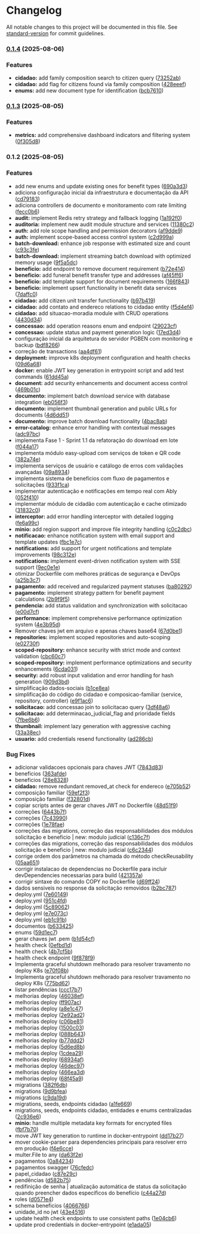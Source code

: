 # Changelog

All notable changes to this project will be documented in this file. See [standard-version](https://github.com/conventional-changelog/standard-version) for commit guidelines.

### [0.1.4](https://github.com/kemosoft-team/pgben-server/compare/v0.1.3...v0.1.4) (2025-08-06)


### Features

* **cidadao:** add family composition search to citizen query ([73252ab](https://github.com/kemosoft-team/pgben-server/commit/73252ab3cc4d7fb9f918ae815e2005c054895bc9))
* **cidadao:** add flag for citizens found via family composition ([428eeef](https://github.com/kemosoft-team/pgben-server/commit/428eeefc67595763f860c3ce0205da5e0ba9539d))
* **enums:** add new document type for identification ([bcb7610](https://github.com/kemosoft-team/pgben-server/commit/bcb76105760c46dde64dad0b61b40f5e4f9dd6e1))

### [0.1.3](https://github.com/kemosoft-team/pgben-server/compare/v0.1.2...v0.1.3) (2025-08-05)


### Features

* **metrics:** add comprehensive dashboard indicators and filtering system ([0f305d8](https://github.com/kemosoft-team/pgben-server/commit/0f305d8d771d7e6ec3dca50ffa3c0fa498a39101))

### 0.1.2 (2025-08-05)


### Features

* add new enums and update existing ones for benefit types ([690a3d3](https://github.com/kemosoft-team/pgben-server/commit/690a3d311903a268a06edd739c04499685cb51bf))
* adiciona configuração inicial da infraestrutura e documentação da API ([cd79183](https://github.com/kemosoft-team/pgben-server/commit/cd7918381272770a032b2a0f930562f37bd0e861))
* adiciona controllers de documento e monitoramento com rate limiting ([fecc0b6](https://github.com/kemosoft-team/pgben-server/commit/fecc0b6ccdeac37bf9f3d1e03d06c8ea475bbdcb))
* **audit:** implement Redis retry strategy and fallback logging ([1a192f0](https://github.com/kemosoft-team/pgben-server/commit/1a192f093caccc5c42e1ee55b10093b7b4b96aca))
* **auditoria:** implement new audit module structure and services ([11380c2](https://github.com/kemosoft-team/pgben-server/commit/11380c2655797c2e19c720e765b49c348e37f49a))
* **auth:** add role scope handling and permission decorators ([af9dde9](https://github.com/kemosoft-team/pgben-server/commit/af9dde96fc046ee033f1cc3c86116a6ba560ec45))
* **auth:** implement scope-based access control system ([c2d999a](https://github.com/kemosoft-team/pgben-server/commit/c2d999af0416b94fe5acf1c7b0002973ffce9c7c))
* **batch-download:** enhance job response with estimated size and count ([c93c3fe](https://github.com/kemosoft-team/pgben-server/commit/c93c3fefd8b629e53634c2a458d9cf3087c56c66))
* **batch-download:** implement streaming batch download with optimized memory usage ([9f5a5dc](https://github.com/kemosoft-team/pgben-server/commit/9f5a5dc22c904f969334810e51916b07c1d59797))
* **beneficio:** add endpoint to remove document requirement ([b72e414](https://github.com/kemosoft-team/pgben-server/commit/b72e414493d8957b5b97b6a22d3708398dd90de5))
* **beneficio:** add funeral benefit transfer type and addresses ([af45ff6](https://github.com/kemosoft-team/pgben-server/commit/af45ff619cff2ae3ffaa345cf2093a55e224db0a))
* **beneficio:** add template support for document requirements ([166f843](https://github.com/kemosoft-team/pgben-server/commit/166f843b3e81f5cacb84c7b1eb6c20b5bb5ac4ed))
* **beneficio:** implement upsert functionality in benefit data services ([7daffc0](https://github.com/kemosoft-team/pgben-server/commit/7daffc0078fe2ea6066648a3cf281cfef5497b6e))
* **cidadao:** add citizen unit transfer functionality ([b97b419](https://github.com/kemosoft-team/pgben-server/commit/b97b4195603a795c640adba68084b50aa0ab465b))
* **cidadao:** add contato and endereco relations to cidadao entity ([f5d4ef4](https://github.com/kemosoft-team/pgben-server/commit/f5d4ef4c1ea6914a65ab45c221e6cd15e780ca1a))
* **cidadao:** add situacao-moradia module with CRUD operations ([4430d34](https://github.com/kemosoft-team/pgben-server/commit/4430d34edca98a3b38ffa11ae74bca9ce1301059))
* **concessao:** add operation reasons enum and endpoint ([29023cf](https://github.com/kemosoft-team/pgben-server/commit/29023cf10be1f10057906212989bbca9a3ae531b))
* **concessao:** update status and payment generation logic ([17ed3d4](https://github.com/kemosoft-team/pgben-server/commit/17ed3d439ea7482869a5a132b09db777a4a854d0))
* configuração inicial da arquitetura do servidor PGBEN com monitoring e backup ([bdf8266](https://github.com/kemosoft-team/pgben-server/commit/bdf82664a8161e1f3f33501bd5e1e5718488b802))
* correção de transactions ([aa4df61](https://github.com/kemosoft-team/pgben-server/commit/aa4df612e9886bff7c0dbb673b3a1d3e8add9f8d))
* **deployment:** improve k8s deployment configuration and health checks ([09d6a68](https://github.com/kemosoft-team/pgben-server/commit/09d6a68180e3b1e7f39e53cdc07d09aaafc8fb04))
* **docker:** enable JWT key generation in entrypoint script and add test commands ([61dd45a](https://github.com/kemosoft-team/pgben-server/commit/61dd45ab6f359f7c162454e75cf313f628e95c0f))
* **document:** add security enhancements and document access control ([469b01c](https://github.com/kemosoft-team/pgben-server/commit/469b01c02449425aba3d22e6e6ee03f24700afb0))
* **documento:** implement batch download service with database integration ([eb056f3](https://github.com/kemosoft-team/pgben-server/commit/eb056f3ff74eaae6714e46a17dda63f70564dece))
* **documento:** implement thumbnail generation and public URLs for documents ([4d6dd51](https://github.com/kemosoft-team/pgben-server/commit/4d6dd51257801807595d16beaf0778414e6b033f))
* **documento:** improve batch download functionality ([4bac8ab](https://github.com/kemosoft-team/pgben-server/commit/4bac8abea9637405ef64efe0a85f5da9c7f78d29))
* **error-catalog:** enhance error handling with contextual messages ([adc97bc](https://github.com/kemosoft-team/pgben-server/commit/adc97bcf502142817c654cc5bdc3e12d7dae9718))
* implementa Fase 1 - Sprint 1.1 da refatoração do download em lote ([f044a17](https://github.com/kemosoft-team/pgben-server/commit/f044a17687165278039fc10503e495ac719dc258))
* implementa módulo easy-upload com serviços de token e QR code ([382a74e](https://github.com/kemosoft-team/pgben-server/commit/382a74e2687cc964f6b9a30806b806118c16eda0))
* implementa serviços de usuário e catálogo de erros com validações avançadas ([09a8934](https://github.com/kemosoft-team/pgben-server/commit/09a89340c6c07deac0ec7e144dc87f45a3ef369f))
* implementa sistema de benefícios com fluxo de pagamentos e solicitações ([933f1ca](https://github.com/kemosoft-team/pgben-server/commit/933f1cad5ef9a95a39db500ac4f604d9a266a4c3))
* implementar autenticação e notificações em tempo real com Ably ([052f410](https://github.com/kemosoft-team/pgben-server/commit/052f410439128d74a82c8e9525ef97206169141a))
* implementar módulo de cidadão com autenticação e cache otimizado ([31832c0](https://github.com/kemosoft-team/pgben-server/commit/31832c015c39193f91ef0ec37be1e1b6399ca53a))
* **interceptor:** add error handling interceptor with detailed logging ([fe6a99c](https://github.com/kemosoft-team/pgben-server/commit/fe6a99c02de7e055438477fb2590d81f2ca25569))
* **minio:** add region support and improve file integrity handling ([c0c2dbc](https://github.com/kemosoft-team/pgben-server/commit/c0c2dbc461c565c3999530185dce7abc15f741ab))
* **notificacao:** enhance notification system with email support and template updates ([fbc1e7c](https://github.com/kemosoft-team/pgben-server/commit/fbc1e7cd7024f044d3c779c72273b3fb8f754f1a))
* **notifications:** add support for urgent notifications and template improvements ([98c312e](https://github.com/kemosoft-team/pgben-server/commit/98c312e64571615cab1e3e25e6a0b19504f25540))
* **notifications:** implement event-driven notification system with SSE support ([9ec0e1e](https://github.com/kemosoft-team/pgben-server/commit/9ec0e1e4a37cc0e171c8fdedd4c229df56967954))
* otimizar Dockerfile com melhores práticas de segurança e DevOps ([a25b3c7](https://github.com/kemosoft-team/pgben-server/commit/a25b3c79f8edcd13734439d62aa92d3871da07dc))
* **pagamento:** add received and regularized payment statuses ([ba80292](https://github.com/kemosoft-team/pgben-server/commit/ba80292108413ae2734eebd42b512022dd268bb2))
* **pagamento:** implement strategy pattern for benefit payment calculations ([2b9f9f5](https://github.com/kemosoft-team/pgben-server/commit/2b9f9f5a4efad4312e466b767c756ee193197abd))
* **pendencia:** add status validation and synchronization with solicitacao ([e00d7cf](https://github.com/kemosoft-team/pgben-server/commit/e00d7cfb63904878aebc55c844763eed8768bc42))
* **performance:** implement comprehensive performance optimization system ([4e3b95d](https://github.com/kemosoft-team/pgben-server/commit/4e3b95d5b295ac2524ab13b25c60638d4e94a28d))
* Remover chaves jwt em arquivo e apenas chaves base64 ([67d0be1](https://github.com/kemosoft-team/pgben-server/commit/67d0be11ba094bdcbb502e1d0aae90ca933fe7f7))
* **repositories:** implement scoped repositories and auto-scoping ([e02730f](https://github.com/kemosoft-team/pgben-server/commit/e02730f9edade7cc15ddf28367e21fb4d7a57902))
* **scoped-repository:** enhance security with strict mode and context validation ([cbc60c7](https://github.com/kemosoft-team/pgben-server/commit/cbc60c733b2136610193c546e2d800d2f100b2cc))
* **scoped-repository:** implement performance optimizations and security enhancements ([6cda031](https://github.com/kemosoft-team/pgben-server/commit/6cda03102cad9a856e49f5c54de3c0e145b59f6b))
* **security:** add robust input validation and error handling for hash generation ([909d3bd](https://github.com/kemosoft-team/pgben-server/commit/909d3bd4e3c3a4900a191da21eca06075740d735))
* simplificação dados-sociais ([b1ce8ea](https://github.com/kemosoft-team/pgben-server/commit/b1ce8eae41d39a4e984061639e15664675770da1))
* simplificação do código do cidadao e composicao-familiar (service, repository, controller) ([e9f1ac6](https://github.com/kemosoft-team/pgben-server/commit/e9f1ac6e739b577315ed2e6d1ff5d887d03dfebb))
* **solicitacao:** add concessao join to solicitacao query ([3df48a6](https://github.com/kemosoft-team/pgben-server/commit/3df48a6bab16f9ccaa2546c098672a3c47232b5d))
* **solicitacao:** add determinacao_judicial_flag and prioridade fields ([7fbe6b6](https://github.com/kemosoft-team/pgben-server/commit/7fbe6b644fbd20db68748872f782440e25cc443e))
* **thumbnail:** implement lazy generation with aggressive caching ([33a38ec](https://github.com/kemosoft-team/pgben-server/commit/33a38ecaf1ec4589d45c62ef605d75a027fa34b2))
* **usuario:** add credentials resend functionality ([ad286cb](https://github.com/kemosoft-team/pgben-server/commit/ad286cbad82da77a3f47eacc2df24e815846621c))


### Bug Fixes

* adicionar validacoes opcionais para chaves JWT ([7843d83](https://github.com/kemosoft-team/pgben-server/commit/7843d837007d1c30398cdbbeb3de499197197625))
* beneficios ([363afde](https://github.com/kemosoft-team/pgben-server/commit/363afdefa1401492e9e4723a47d3bf7fb537ead2))
* beneficios ([28e8328](https://github.com/kemosoft-team/pgben-server/commit/28e83285f747d960a42f0a9e129da6cc81640f58))
* **cidadao:** remove redundant removed_at check for endereco ([e705b52](https://github.com/kemosoft-team/pgben-server/commit/e705b52aef6c5e3d0d12e27cf610a9b395b9ec54))
* composição familiar ([59ef2f3](https://github.com/kemosoft-team/pgben-server/commit/59ef2f32eeedad1f82f19906adac134b7d6317e9))
* composição familiar ([f32801d](https://github.com/kemosoft-team/pgben-server/commit/f32801d1f26bf97f7e063a22208f26402aa6b107))
* copiar scripts antes de gerar chaves JWT no Dockerfile ([48d51f9](https://github.com/kemosoft-team/pgben-server/commit/48d51f9bb9fcae7154bff93338d80fcd406c9d84))
* correções ([6443b7f](https://github.com/kemosoft-team/pgben-server/commit/6443b7f01fb066cd83b953822e61c9f1206150a7))
* correções ([7c43990](https://github.com/kemosoft-team/pgben-server/commit/7c439905f44da03f6e7e055689a274bcd7d4cdc2))
* correções ([1e78fae](https://github.com/kemosoft-team/pgben-server/commit/1e78fae8380cf8012b5662b3d3e937726191c1d9))
* correções das migrations, correção das responsabilidades dos módulos solicitação e beneficio |  new: modulo judicial ([c136c7f](https://github.com/kemosoft-team/pgben-server/commit/c136c7f48306e66a3efa12dde9ad1e06261ce3e0))
* correções das migrations, correção das responsabilidades dos módulos solicitação e beneficio |  new: modulo judicial ([c6c2344](https://github.com/kemosoft-team/pgben-server/commit/c6c234426c049e7efd6161a93115598892d5b738))
* corrige ordem dos parâmetros na chamada do método checkReusability ([05aa651](https://github.com/kemosoft-team/pgben-server/commit/05aa6510a8919ea5f1a0ad84b649b84af73cbc8f))
* corrigir instalacao de dependencias no Dockerfile para incluir devDependencies necessarias para build ([421357a](https://github.com/kemosoft-team/pgben-server/commit/421357a809398a4ae39ae003f36b77050336dace))
* corrigir sintaxe do comando COPY no Dockerfile ([d69ff24](https://github.com/kemosoft-team/pgben-server/commit/d69ff243e3d9b40e38987e6bcfe3f1a2a85aca47))
* dados sensiveis no response da solicitação removidos ([b2bc787](https://github.com/kemosoft-team/pgben-server/commit/b2bc787e8a65a81e5601513b5a50a8a97a3d2835))
* deploy.yml ([7e60149](https://github.com/kemosoft-team/pgben-server/commit/7e60149ffc75a35de086414c57e7088538aef2e1))
* deploy.yml ([951c4fd](https://github.com/kemosoft-team/pgben-server/commit/951c4fde540edd87c11711c7703915526214cd63))
* deploy.yml ([5c89062](https://github.com/kemosoft-team/pgben-server/commit/5c89062a8bb4915c43f4c3c32fe17245c400128d))
* deploy.yml ([e7e073c](https://github.com/kemosoft-team/pgben-server/commit/e7e073cad94dd708abef007c16acbf035a5457b7))
* deploy.yml ([eb1c91b](https://github.com/kemosoft-team/pgben-server/commit/eb1c91b7b95afe716f2c95b1ad45e6c61b9256fa))
* documentos ([b633425](https://github.com/kemosoft-team/pgben-server/commit/b63342578e6bf9dee98d4113053208ddeaa64b27))
* enums ([59d1ec7](https://github.com/kemosoft-team/pgben-server/commit/59d1ec7b6b1f1cd0eed4ced1d73fea77eed9e73e))
* gerar chaves jwt .pem ([b1d54cf](https://github.com/kemosoft-team/pgben-server/commit/b1d54cf27b39afa70bcfc983460096090b83bd04))
* health check ([0efbd1d](https://github.com/kemosoft-team/pgben-server/commit/0efbd1de08e39de4ca11acb750b3a45414ca74d6))
* health check ([4b7cf5b](https://github.com/kemosoft-team/pgben-server/commit/4b7cf5bf51533d37342e6cf89efda2fdcd543bd0))
* health check endpoint ([9f878f9](https://github.com/kemosoft-team/pgben-server/commit/9f878f9c292356cdb229c41a1c948bdfa8975be3))
* Implementa graceful shutdown melhorado para resolver travamento no deploy K8s ([e70f08b](https://github.com/kemosoft-team/pgben-server/commit/e70f08bcd1c73648faa70fa67412dcc983a6c0a4))
* Implementa graceful shutdown melhorado para resolver travamento no deploy K8s ([775bd62](https://github.com/kemosoft-team/pgben-server/commit/775bd6258a31d19a1bde02390cf9521464bd2465))
* listar pendências ([ccc17b7](https://github.com/kemosoft-team/pgben-server/commit/ccc17b780396634d018a95e485eda0e2d77250b2))
* melhorias deploy ([46038ef](https://github.com/kemosoft-team/pgben-server/commit/46038eff40b8324e93e3aaecd7b02f3ad917c8fe))
* melhorias deploy ([ff907ac](https://github.com/kemosoft-team/pgben-server/commit/ff907aca07db7aebc27db6af7887518c0cffdd69))
* melhorias deploy ([a8e1c47](https://github.com/kemosoft-team/pgben-server/commit/a8e1c47fbdc0870309790ecb24cf049b7f916cc7))
* melhorias deploy ([2e92ad2](https://github.com/kemosoft-team/pgben-server/commit/2e92ad2351e2bdc5e9ca182298be307b3db0810d))
* melhorias deploy ([c06be81](https://github.com/kemosoft-team/pgben-server/commit/c06be81ab97a75cbd690db9d8f7dc95447db799d))
* melhorias deploy ([1500c03](https://github.com/kemosoft-team/pgben-server/commit/1500c03ac378654b89dc8eb8ee1c395661912486))
* melhorias deploy ([088b643](https://github.com/kemosoft-team/pgben-server/commit/088b6439fb9032e435fb87181b3b09a6ac1ae7b7))
* melhorias deploy ([b77ddd2](https://github.com/kemosoft-team/pgben-server/commit/b77ddd29dd50daacdede7b867b69a29e4a34b140))
* melhorias deploy ([5d6ed8b](https://github.com/kemosoft-team/pgben-server/commit/5d6ed8bcd8e14ba3b72bb6e8d5e209152d4e9579))
* melhorias deploy ([1cdea29](https://github.com/kemosoft-team/pgben-server/commit/1cdea29a36d1e73491ddc5fbc22c3c898ba2eaa3))
* melhorias deploy ([68934af](https://github.com/kemosoft-team/pgben-server/commit/68934af28dec1c45e73225d5ef1b924e4f76b4d1))
* melhorias deploy ([46dec97](https://github.com/kemosoft-team/pgben-server/commit/46dec9719e07d3c545978b3c3c89002034399cef))
* melhorias deploy ([466ea3d](https://github.com/kemosoft-team/pgben-server/commit/466ea3d2dfe9a43c39679fa8bcbe982ab1a2649e))
* melhorias deploy ([68f45a9](https://github.com/kemosoft-team/pgben-server/commit/68f45a9e9ac5d76eddc9a6940667264355d87221))
* migrations ([382f6db](https://github.com/kemosoft-team/pgben-server/commit/382f6db42d4eedff083f3cd097c3220f8aec7477))
* migrations ([9d9bfea](https://github.com/kemosoft-team/pgben-server/commit/9d9bfea593a6688bad11b9b28f84b644fe229e60))
* migrations ([c9da19d](https://github.com/kemosoft-team/pgben-server/commit/c9da19d1547d283e37502583977a578c1eed2d6a))
* migrations, seeds, endpoints cidadao ([a1fe669](https://github.com/kemosoft-team/pgben-server/commit/a1fe6697f9bfb75f433bba55cc48e87becd68020))
* migrations, seeds, endpoints cidadao, entidades e enums centralizadas ([2c936e6](https://github.com/kemosoft-team/pgben-server/commit/2c936e604b290809970e2818955841baaba6b6af))
* **minio:** handle multiple metadata key formats for encrypted files ([fbf7b70](https://github.com/kemosoft-team/pgben-server/commit/fbf7b70fa6881181e5e84fd9571a8d35e37219ec))
* move JWT key generation to runtime in docker-entrypoint ([dd17b27](https://github.com/kemosoft-team/pgben-server/commit/dd17b27e8b6db76ea8fa699a39c96f58ec888ebb))
* mover cookie-parser para dependencies principais para resolver erro em produção ([f4e6cce](https://github.com/kemosoft-team/pgben-server/commit/f4e6cce953ab08ed1ddffcf5b1cef25574e9b59d))
* multer.File to any ([da63f2e](https://github.com/kemosoft-team/pgben-server/commit/da63f2edcf21559e56c4fca6448f0763899fb519))
* pagamentos ([0a84234](https://github.com/kemosoft-team/pgben-server/commit/0a842347900bc0900fed6feac64bc538af0bb93f))
* pagamentos swagger ([76cfedc](https://github.com/kemosoft-team/pgben-server/commit/76cfedc21602c08d7abfbf3773b660d3d3d7de14))
* papel_cidadao ([c87e29c](https://github.com/kemosoft-team/pgben-server/commit/c87e29cbe27021337066a10c554241c11fa7ce94))
* pendências ([d582b75](https://github.com/kemosoft-team/pgben-server/commit/d582b75a20476f5bf32a719286d10847cd494db9))
* redifinição de senha | atualização automática de status da solicitação quando preencher dados específicos do benefício ([c44a27d](https://github.com/kemosoft-team/pgben-server/commit/c44a27d51a723877262844e2fc32e513324bfa7b))
* roles ([d0571e4](https://github.com/kemosoft-team/pgben-server/commit/d0571e49b39f3decdb5fec7e09e4ab4afcf5a4db))
* schema beneficios ([4066766](https://github.com/kemosoft-team/pgben-server/commit/4066766e20f6e3a9018e116d84701d9f6cc3d541))
* unidade_id no jwt ([43e4516](https://github.com/kemosoft-team/pgben-server/commit/43e4516d4afcc85edf886b2655e413209a745d5a))
* update health check endpoints to use consistent paths ([1e04cb6](https://github.com/kemosoft-team/pgben-server/commit/1e04cb62909d55c68884a72e31546dc15c28f8c8))
* update prod credentials in docker-entrypoint ([e1ada05](https://github.com/kemosoft-team/pgben-server/commit/e1ada05af5ab0fe558b957a13052bfb6a7ca6f40))
